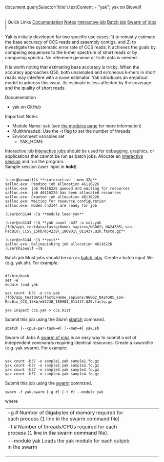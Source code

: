 

document.querySelector('title').textContent = "yak";
yak on Biowulf


|  |
| --- |
| 
Quick Links
[Documentation](#doc)
[Notes](#notes)
[Interactive job](#int) 
[Batch job](#sbatch) 
[Swarm of jobs](#swarm) 
 |



Yak is initially developed for two specific use cases: 1) to robustly estimate the base accuracy of CCS reads and assembly contigs, and 2) to investigate the systematic error rate of CCS reads. It achieves the goals by comparing sequences to the k-mer spectrum of short reads or by comparing spectra. No reference genome or truth data is needed.




It is worth noting that estimating base accuracy is tricky. When the accuracy approaches Q50, both unsampled and erroneous k-mers in short reads may interfere with a naive estimator. Yak introduces an empirical model to address this issue. Its estimate is less affected by the coverage and the quality of short reads.




Documentation
* [yak on GitHub](https://github.com/lh3/yak)


Important Notes
* Module Name: yak (see [the modules page](/apps/modules.html) for more information)
 * Multithreaded. Use the -t flag to set the number of threads
* Environment variables set 
	+ YAK\_HOME



Interactive job
[Interactive jobs](/docs/userguide.html#int) should be used for debugging, graphics, or applications that cannot be run as batch jobs.
Allocate an [interactive session](/docs/userguide.html#int) and run the program.   
Sample session (user input in **bold**):



```

[user@biowulf]$ **sinteractive --mem 32g**
salloc.exe: Pending job allocation 46116226
salloc.exe: job 46116226 queued and waiting for resources
salloc.exe: job 46116226 has been allocated resources
salloc.exe: Granted job allocation 46116226
salloc.exe: Waiting for resource configuration
salloc.exe: Nodes cn3144 are ready for job

[user@cn3144 ~]$ **module load yak**

[user@cn3144 ~]$ **yak count -b37 -o ccs.yak /fdb/app\_testdata/fastq/Homo\_sapiens/HG002\_NA24385\_son-PacBio\_CCS\_15kb/m54238\_180901\_011437.Q20.fastq.gz**

[user@cn3144 ~]$ **exit**
salloc.exe: Relinquishing job allocation 46116226
[user@biowulf ~]$

```


Batch job
Most jobs should be run as [batch jobs](/docs/userguide.html#submit).
Create a batch input file (e.g. yak.sh). For example:



```

#!/bin/bash
set -e
module load yak

yak count -b37 -o ccs.yak /fdb/app_testdata/fastq/Homo_sapiens/HG002_NA24385_son-PacBio_CCS_15kb/m54238_180901_011437.Q20.fastq.gz

yak inspect ccs.yak > ccs.hist

```

Submit this job using the Slurm [sbatch](/docs/userguide.html) command.



```
sbatch [--cpus-per-task=#] [--mem=#] yak.sh
```

Swarm of Jobs 
A [swarm of jobs](/apps/swarm.html) is an easy way to submit a set of independent commands requiring identical resources.
Create a swarmfile (e.g. yak.swarm). For example:



```

yak count -b37 -o sample1.yak sample1.fq.gz
yak count -b37 -o sample2.yak sample2.fq.gz
yak count -b37 -o sample3.yak sample3.fq.gz
yak count -b37 -o sample4.yak sample4.fq.gz

```

Submit this job using the [swarm](/apps/swarm.html) command.



```
swarm -f yak.swarm [-g #] [-t #] --module yak
```

where


|  |  |  |  |  |  |
| --- | --- | --- | --- | --- | --- |
| -g *#*  Number of Gigabytes of memory required for each process (1 line in the swarm command file)
 | -t *#* Number of threads/CPUs required for each process (1 line in the swarm command file).
 | --module yak Loads the yak module for each subjob in the swarm 
 | |
 | |
 | |








